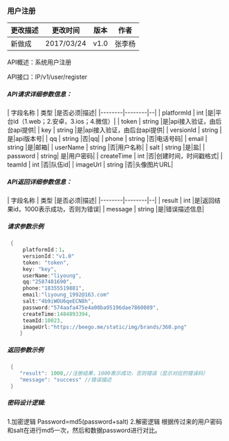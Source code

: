 ### 用户注册


| 更改描述 | 更改时间 | 版本 | 作者 |
|--------|--------|--------|--------|
| 新做成| 2017/03/24  |v1.0|张李杨|


API概述：系统用户注册

API接口：IP/v1/user/register

##### API请求详细参数信息：

| 字段名称 | 类型 |是否必须|描述|
|--------|--------|--|
|  platformId |    int    |是|平台id（1.web；2.安卓，3.ios；4.微信）|
|  token |   string |是|api接入验证，由后台api提供|
|  key |   string |是|api接入验证，由后台api提供|
|  versionId |   string |是|api版本号|
|  qq |   string |否|qq|
|  phone |   string |否|电话号码|
|  email |   string |是|邮箱|
|  userName |   string |否|用户名称|
|  salt |   string |是|盐|
|  password |   string| 是|用户密码|
|  createTime |   int |否|创建时间，时间戳格式|
|  teamId |   int |否|队伍id|
|  imageUrl |   string |否|头像图片URL|

##### API返回详细参数信息：

| 字段名称 | 类型 |是否必须|描述|
|--------|--------|--|
|  result |    int    |是|返回结果id，1000表示成功，否则为错误|
|  message |   string |是|错误描述信息|

##### 请求参数示例

   ```go
    {
        platformId：1，
        versionId："v1.0"
    	token: "token",
        key: "key",
        userName:"liyoung",
        qq:"2587401690",
        phone:"18355519881",
        email:"liyoung_1992@163.com"
        salt:"4b9iWOU6qeECN8h",
        password:"574aafa475e4a00ba95196dae7860089",
        createTime:1484893394,
        teamId:10023,
        imageUrl:"https://beego.me/static/img/brands/360.png"
       }
   ```

##### 返回参数示例

   ```go
    {
       "result": 1000,//注册结果，1000表示成功，否则错误（显示对应的错误码）
       "message": "success" //错误描述
    }
   ```

##### 密码设计逻辑:

   1.加密逻辑
    Password=md5(password+salt)
   2.解密逻辑
    根据传过来的用户密码和salt在进行md5一次，然后和数据password进行对比。


